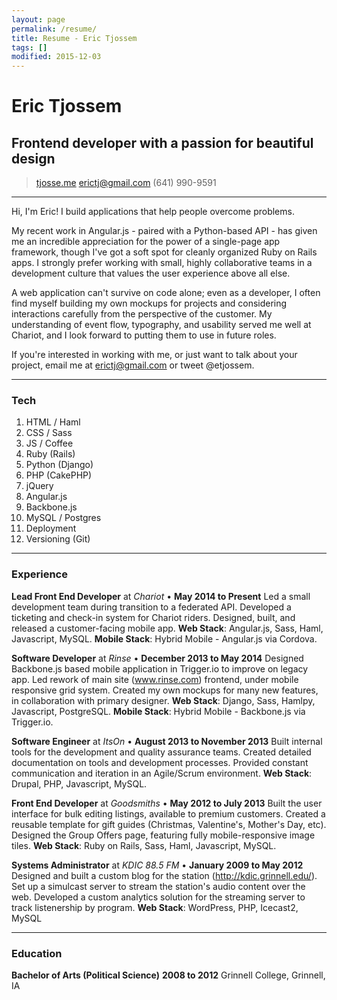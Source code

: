```yaml
---
layout: page
permalink: /resume/
title: Resume - Eric Tjossem
tags: []
modified: 2015-12-03
---
```


# Eric Tjossem
## Frontend developer with a passion for beautiful design

> [tjosse.me](http://www.tjosse.me)
> [erictj@gmail.com](mailto:erictj@gmail.com)
> (641) 990-9591

------

Hi, I'm Eric! I build applications that help people overcome problems. 

My recent work in Angular.js - paired with a Python-based API - has given me an incredible appreciation for the power of a single-page app framework, though I've got a soft spot for cleanly organized Ruby on Rails apps. I strongly prefer working with small, highly collaborative teams in a development culture that values the user experience above all else.

A web application can't survive on code alone; even as a developer, I often find myself building my own mockups for projects and considering interactions carefully from the perspective of the customer. My understanding of event flow, typography, and usability served me well at Chariot, and I look forward to putting them to use in future roles.

If you're interested in working with me, or just want to talk about your project, email me at erictj@gmail.com or tweet @etjossem.

------

### Tech

1. HTML / Haml
1. CSS / Sass
1. JS / Coffee
1. Ruby (Rails)
1. Python (Django)
1. PHP (CakePHP)
1. jQuery
1. Angular.js
1. Backbone.js
1. MySQL / Postgres
1. Deployment
1. Versioning (Git)

------

### Experience


**Lead Front End Developer** at *Chariot* • __May 2014 to Present__
  Led a small development team during transition to a federated API.
  Developed a ticketing and check-in system for Chariot riders.
  Designed, built, and released a customer-facing mobile app.
  **Web Stack**: Angular.js, Sass, Haml, Javascript, MySQL.
  **Mobile Stack**: Hybrid Mobile - Angular.js via Cordova.

**Software Developer** at *Rinse* • __December 2013 to May 2014__
  Designed Backbone.js based mobile application in Trigger.io to improve on legacy app.
  Led rework of main site (www.rinse.com) frontend, under mobile responsive grid system.
  Created my own mockups for many new features, in collaboration with primary designer.
  **Web Stack**: Django, Sass, Hamlpy, Javascript, PostgreSQL. 
  **Mobile Stack**: Hybrid Mobile - Backbone.js via Trigger.io.

**Software Engineer** at *ItsOn* • __August 2013 to November 2013__
  Built internal tools for the development and quality assurance teams.
  Created detailed documentation on tools and development processes.
  Provided constant communication and iteration in an Agile/Scrum environment.
  **Web Stack**: Drupal, PHP, Javascript, MySQL.

**Front End Developer** at *Goodsmiths* • __May 2012 to July 2013__
  Built the user interface for bulk editing listings, available to premium customers.
  Created a reusable template for gift guides (Christmas, Valentine's, Mother's Day, etc).
  Designed the Group Offers page, featuring fully mobile-responsive image tiles.
  **Web Stack**: Ruby on Rails, Sass, Haml, Javascript, MySQL.

**Systems Administrator** at *KDIC 88.5 FM* • __January 2009 to May 2012__
  Designed and built a custom blog for the station (http://kdic.grinnell.edu/).
  Set up a simulcast server to stream the station's audio content over the web.
  Developed a custom analytics solution for the streaming server to track listenership by program.
  **Web Stack**: WordPress, PHP, Icecast2, MySQL

------

### Education

**Bachelor of Arts (Political Science)** __2008 to 2012__
  Grinnell College, Grinnell, IA
